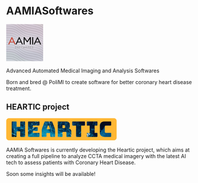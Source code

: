 # AAMIASoftwares

<img src="https://github.com/AAMIASoftwares/AAMIASoftwares/blob/main/assets/logos/AAMIASoftwares_Logo_1080px.png?raw=true" alt="AAMIA Softwares logo" width="auto" height="100">

Advanced Automated Medical Imaging and Analysis Softwares

Born and bred @ PoliMI to create software for better coronary heart disease treatment.

## HEARTIC project

<img src="https://github.com/AAMIASoftwares/AAMIASoftwares/blob/main/assets/logos/HEARTIC_logo_yellow_bg.png?raw=true" alt="HEARTIC project logo" width="auto" height="60">

AAMIA Softwares is currently developing the Heartic project, which aims at creating a full pipeline
to analyze CCTA medical imagery with the latest AI tech to assess patients with Coronary Heart Disease.

Soon some insights will be available!
